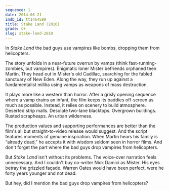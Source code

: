 ```yaml
---
sequence: 1
date: 2014-06-21
imdb_id: tt1464580
title: Stake Land (2010)
grade: C+
slug: stake-land-2010
---
```


In _Stake Land_ the bad guys use vampires like bombs, dropping them from helicopters.

The story unfolds in a near-future overrun by vamps (think fast-running-zombies, but vampires). Enigmatic loner Mister befriends orphaned teen Martin. They head out in Mister's old Cadillac, searching for the fabled sanctuary of New Eden. Along the way, they run up against a fundamentalist militia using vamps as weapons of mass destruction.

It plays more like a western than horror. After a grisly opening sequence where a vamp drains an infant, the film keeps its baddies off-screen as much as possible. Instead, it relies on scenery to build atmosphere. Deserted strip malls. Desolate two-lane blacktops. Overgrown buildings. Rusted scrapheaps. An urban wilderness.

The production values and supporting performances are better than the film's all but straight-to-video release would suggest. And the script features moments of genuine inspiration. When Martin hears his family is “already dead,” he accepts it with wisdom seldom seen in horror films. And don't forget the part where the bad guys drop vampires from helicopters.

But _Stake Land_ isn't without its problems. The voice-over narration feels unnecessary. And I couldn't buy co-writer Nick Damici as Mister. His eyes betray the grizzled façade. Warren Oates would have been perfect, were he forty years younger and not dead.

But hey, did I mention the bad guys drop vampires from helicopters?
